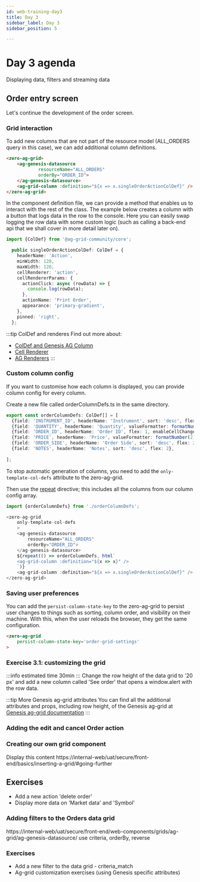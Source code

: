 ```yaml
---
id: web-training-day3
title: Day 3
sidebar_label: Day 3
sidebar_position: 5

---
```

# Day 3 agenda
Displaying data, filters and streaming data

## Order entry screen
Let's continue the development of the order screen.

### Grid interaction

To add new columns that are not part of the resource model (ALL_ORDERS query in this case), we can add additional column definitions.

```html {6} title="order.template.ts"
<zero-ag-grid>
    <ag-genesis-datasource
            resourceName="ALL_ORDERS"
            orderBy="ORDER_ID">
    </ag-genesis-datasource>
    <ag-grid-column :definition="${x => x.singleOrderActionColDef}" />
</zero-ag-grid>

```

In the component definition file, we can provide a method that enables us to interact with the rest of the class.
The example below creates a column with a button that logs data in the row to the console.
Here you can easily swap logging the row data with some custom logic (such as calling a back-end api that we shall cover in more detail later on).

```typescript title="order.ts"
import {ColDef} from '@ag-grid-community/core';

  public singleOrderActionColDef: ColDef = {
    headerName: 'Action',
    minWidth: 120,
    maxWidth: 120,
    cellRenderer: 'action',
    cellRendererParams: {
      actionClick: async (rowData) => {
        console.log(rowData);
      },
      actionName: 'Print Order',
      appearance: 'primary-gradient',
    },
    pinned: 'right',
  };
```
:::tip ColDef and renderes
Find out more about:
- [ColDef and Genesis AG Column](/front-end/web-components/grids/ag-grid/ag-genesis-column/)
- [Cell Renderer](/front-end/web-components/grids/ag-grid/ag-genesis-cell/)
- [AG Renderers](/front-end/web-components/grids/ag-grid/ag-renderers/)
:::

### Custom column config

If you want to customise how each column is displayed, you can provide column config for every column.

Create a new file called orderColumnDefs.ts in the same directory.

```typescript title="orderColumnDefs.ts"
export const orderColumnDefs: ColDef[] = [
  {field: 'INSTRUMENT_ID', headerName: 'Instrument', sort: 'desc', flex: 2},
  {field: 'QUANTITY', headerName: 'Quantity', valueFormatter: formatNumber(0), type: 'rightAligned', flex: 1, enableCellChangeFlash: true},
  {field: 'ORDER_ID', headerName: 'Order ID', flex: 1, enableCellChangeFlash: true},
  {field: 'PRICE', headerName: 'Price', valueFormatter: formatNumber(2), type: 'rightAligned', flex: 1, enableCellChangeFlash: true},
  {field: 'ORDER_SIDE', headerName: 'Order Side', sort: 'desc', flex: 2},
  {field: 'NOTES', headerName: 'Notes', sort: 'desc', flex: 2},
  
];
```
To stop automatic generation of columns, you need to add the `only-template-col-defs` attribute to the zero-ag-grid.

Then use the [repeat](https://www.fast.design/docs/fast-element/using-directives/#the-repeat-directive) directive; this includes all the columns from our column config array.


```typescript {4,10-12} title="order.template.ts"
import {orderColumnDefs} from './orderColumnDefs';

<zero-ag-grid
    only-template-col-defs
    >
    <ag-genesis-datasource
        resourceName="ALL_ORDERS"
        orderBy="ORDER_ID">
    </ag-genesis-datasource>
    ${repeat(() => orderColumnDefs, html`
    <ag-grid-column :definition="${x => x}" />
    `)}
    <ag-grid-column :definition="${x => x.singleOrderActionColDef}" />
</zero-ag-grid>
```

### Saving user preferences

You can add the `persist-column-state-key` to the zero-ag-grid to persist user changes to things such as sorting, column order, and visibility on their machine. With this, when the user reloads the browser, they get the same configuration.

```html {2}
<zero-ag-grid
    persist-column-state-key='order-grid-settings'
>
```

### Exercise 3.1: customizing the grid
:::info estimated time
30min
:::
Change the row height of the data grid to '20 px' and add a new column called 'See order' that opens a window.alert with the row data.

:::tip More Genesis ag-grid attributes
You can find all the additional attributes and props, including row height, of the Genesis ag-grid at [Genesis ag-grid documentation](/front-end/web-components/grids/ag-grid/ag-grid-intro/)
:::


### Adding the edit and cancel Order action

### Creating our own grid component
Display this content https://internal-web/uat/secure/front-end/basics/inserting-a-grid/#going-further

## Exercises
- Add a new action 'delete order'
- Display more data on 'Market data' and 'Symbol'

### Adding filters to the Orders data grid
https://internal-web/uat/secure/front-end/web-components/grids/ag-grid/ag-genesis-datasource/
use criteria, orderBy, reverse

### Exercises
- Add a new filter to the data grid - criteria_match
- Ag-grid customization exercises (using Genesis specific attributes)
